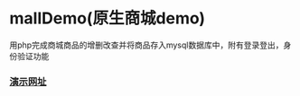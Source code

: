 # mallDemo(原生商城demo)
  用php完成商城商品的增删改查并将商品存入mysql数据库中，附有登录登出，身份验证功能
 
 ### [演示网址](http://www.coeji.xyz/studyPHP/mall/index.php)
